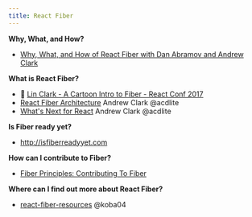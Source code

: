 ```yaml
---
title: React Fiber
---
```


**Why, What, and How?**
* [Why, What, and How of React Fiber with Dan Abramov and Andrew Clark](https://youtu.be/crM1iRVGpGQ?list=PLV5CVI1eNcJi8sor_aQ2AzOeQ3On3suOr)

**What is React Fiber?**
* 💯 [Lin Clark - A Cartoon Intro to Fiber - React Conf 2017](https://www.youtube.com/watch?v=ZCuYPiUIONs&index=5&list=PLb0IAmt7-GS3fZ46IGFirdqKTIxlws7e0)
* [React Fiber Architecture](https://github.com/acdlite/react-fiber-architecture) Andrew Clark @acdlite
* [What's Next for React](https://www.youtube.com/watch?v=aV1271hd9ew) Andrew Clark @acdlite

**Is Fiber ready yet?**
* http://isfiberreadyyet.com

**How can I contribute to Fiber?**
* [Fiber Principles: Contributing To Fiber](https://github.com/facebook/react/issues/7942)

**Where can I find out more about React Fiber?**
* [react-fiber-resources](https://github.com/koba04/react-fiber-resources) @koba04 
